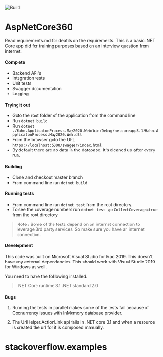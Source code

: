 ![Build](https://github.com/soundarmoorthy/Hahn/workflows/Build/badge.svg?branch=master&event=status)

# AspNetCore360
Read requirements.md for deatils on the requirements. This is a basic .NET Core app did for training purposes  based on an interview question from internet.

#### Complete
* Backend API's
* Integration  tests
* Unit tests
* Swagger documentation
* Logging

#### Trying it out
* Goto  the root folder of the application from the command line
* Run `dotnet build`
* Run `dotnet ./Hahn.ApplicatonProcess.May2020.Web/bin/Debug/netcoreapp3.1/Hahn.ApplicatonProcess.May2020.Web.dll`
* From the browser goto the URL `https://localhost:5000/swagger/index.html`
* By default there are no data in the  database. It's cleaned up after every run.

#### Building 
* Clone and checkout master branch
* From command line run `dotnet build`


#### Running tests
* From command line run `dotnet test` from the root directory. 
* To see the coverage numbers run `dotnet test /p:CollectCoverage=true` from the root directory

> Note : Some of the tests depend on an internet connection to leverage 3rd party services. So 
> make sure you have an internet connection. 


#### Development

This code was built on Microsoft Visual Studio for Mac 2019. This doesn't have any external 
dependencies. This should work with Visual Studio 2019 for Windows as well.

You need to have the folllowing installed. 
> .NET Core runtime 3.1 
> .NET standard 2.0

#### Bugs 
1. Running the tests in parallel makes some of the tests fail because of Cocnurrency issues
with InMemory database provider.

2. The UrlHelper.ActionLink api fails in .NET core 3.1 and when a resource is created the 
url for it is composed manually.
# stackoverflow.examples
